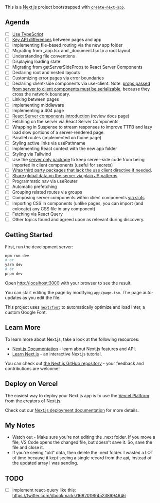 This is a [Next.js](https://nextjs.org/) project bootstrapped with [`create-next-app`](https://github.com/vercel/next.js/tree/canary/packages/create-next-app).

## Agenda

- [ ] [Use TypeScript](https://nextjs.org/docs/app/building-your-application/configuring/typescript)
- [ ] [Key API differences](https://nextjs.org/blog/next-13-4#zero-setup-use-the-filesystem-as-an-api) between pages and app
- [ ] Implementing file-based routing via the new app folder
- [ ] Migrating from \_app.tsx and \_document.tsx to a root layout
- [ ] Understanding file conventions
- [ ] Displaying loading state
- [ ] Migrating from getServerSideProps to React Server Components
- [ ] Declaring root and nested layouts
- [ ] Customizing error pages via error boundaries
- [ ] Declaring client-side components via use-client. Note: [props passed from server to client components must be serializable](https://nextjs.org/docs/getting-started/react-essentials#passing-props-**from**-server-to-client-components-serialization), because they cross the network boundary.
- [ ] Linking between pages
- [ ] Implementing middleware
- [ ] Implementing a 404 page
- [ ] [React Server components introduction](https://nextjs.org/docs/getting-started/react-essentials) (review docs page)
- [ ] Fetching on the server via React Server Components
- [ ] Wrapping in Suspense to stream responses to improve TTFB and lazy load slow portions of a server-rendered page.
- [ ] Parallel routes (implemented on home page)
- [ ] Styling active links via usePathname
- [ ] Implementing React context with the new app folder
- [ ] Styling via Tailwind
- [ ] Use the [server only package](https://nextjs.org/docs/getting-started/react-essentials#the-server-only-package) to keep server-side code from being imported in client components (useful for secrets)
- [ ] [Wrap third party packages that lack the use client directive if needed](https://nextjs.org/docs/getting-started/react-essentials#third-party-packages).
- [ ] [Share global data on the server via plain JS patterns](https://nextjs.org/docs/getting-started/react-essentials#sharing-data-between-server-components)
- [ ] Programmatic nav via useRouter
- [ ] Automatic prefetching
- [ ] Grouping related routes via groups
- [ ] Composing server components within client components [via slots](https://nextjs.org/docs/getting-started/react-essentials#recommended-pattern-passing-server-components-to-client-components-as-props)
- [ ] Importing CSS in components (unlike pages, you can import (and colocate) any CSS file in any component)
- [ ] Fetching via React Query
- [ ] Other topics found and agreed upon as relevant during discovery.

## Getting Started

First, run the development server:

```bash
npm run dev
# or
yarn dev
# or
pnpm dev
```

Open [http://localhost:3000](http://localhost:3000) with your browser to see the result.

You can start editing the page by modifying `app/page.tsx`. The page auto-updates as you edit the file.

This project uses [`next/font`](https://nextjs.org/docs/basic-features/font-optimization) to automatically optimize and load Inter, a custom Google Font.

## Learn More

To learn more about Next.js, take a look at the following resources:

- [Next.js Documentation](https://nextjs.org/docs) - learn about Next.js features and API.
- [Learn Next.js](https://nextjs.org/learn) - an interactive Next.js tutorial.

You can check out [the Next.js GitHub repository](https://github.com/vercel/next.js/) - your feedback and contributions are welcome!

## Deploy on Vercel

The easiest way to deploy your Next.js app is to use the [Vercel Platform](https://vercel.com/new?utm_medium=default-template&filter=next.js&utm_source=create-next-app&utm_campaign=create-next-app-readme) from the creators of Next.js.

Check out our [Next.js deployment documentation](https://nextjs.org/docs/deployment) for more details.

## My Notes

- Watch out - Make sure you're not editing the .next folder. If you move a file, VS Code opens the changed file, but doesn't save it. So, save the file and close it.
- If you're seeing "old" data, then delete the .next folder. I wasted a LOT of time because it kept seeing a single record from the api, instead of the updated array I was sending.

## TODO

- [ ] Implement react-query like this: https://twitter.com/i/bookmarks/1682019945238994946
